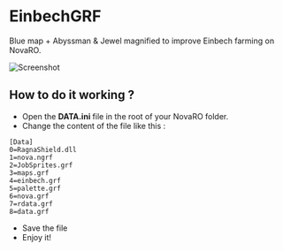 # EinbechGRF
Blue map + Abyssman & Jewel magnified to improve Einbech farming on NovaRO.

![Screenshot](https://i.ibb.co/mGdpzWX/einbech.jpg) 

## How to do it working ?
- Open the **DATA.ini** file in the root of your NovaRO folder.
- Change the content of the file like this :
```
[Data]
0=RagnaShield.dll
1=nova.ngrf
2=JobSprites.grf
3=maps.grf
4=einbech.grf
5=palette.grf
6=nova.grf
7=rdata.grf
8=data.grf
```
- Save the file
- Enjoy it!
